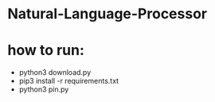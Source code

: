 # Natural-Language-Processor

# how to run:

- python3 download.py
- pip3 install -r requirements.txt
- python3 pin.py
